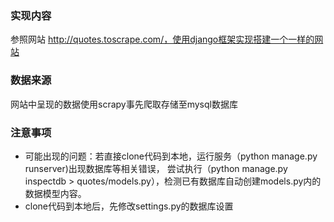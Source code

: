 ### 实现内容
参照网站 http://quotes.toscrape.com/，使用django框架实现搭建一个一样的网站


### 数据来源
网站中呈现的数据使用scrapy事先爬取存储至mysql数据库


### 注意事项
- 可能出现的问题：若直接clone代码到本地，运行服务（python manage.py runserver)出现数据库等相关错误，
尝试执行（python manage.py inspectdb > quotes/models.py），检测已有数据库自动创建models.py内的数据模型内容。
- clone代码到本地后，先修改settings.py的数据库设置